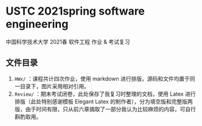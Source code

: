 # USTC 2021spring software engineering
中国科学技术大学 2021春 软件工程 作业 & 考试复习

## 文件目录
1. `HWx/` ：课程共计四次作业，使用 markdown 进行排版，源码和文件均置于同一目录下，图片采用相对引用。
2. `Review/` ：期末考试闭卷，此处保存了我复习时整理的文档，使用 Latex 进行排版（此处特别感谢模板 Elegant Latex 的制作者），分为填空版和完整版两版，由于时间有限，只从前六章摘取了一部分我认为比较麻烦的内容，可自行斟酌取用。